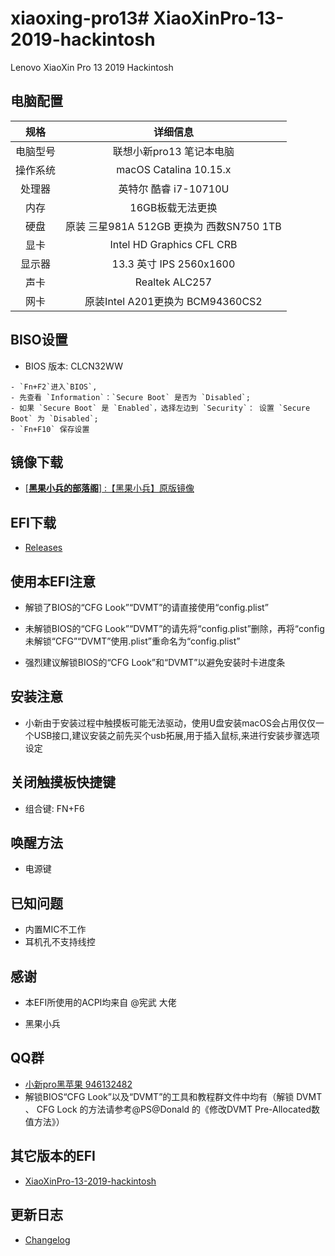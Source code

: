 # xiaoxing-pro13# XiaoXinPro-13-2019-hackintosh


Lenovo XiaoXin Pro 13 2019 Hackintosh

## 电脑配置
|规格 | 详细信息|
|:-: | :-:|
|电脑型号|联想小新pro13 笔记本电脑|
|操作系统|macOS Catalina 10.15.x |
|处理器|英特尔 酷睿 i7-10710U|
|内存|16GB板载无法更换|
|硬盘|原装 三星981A 512GB 更换为 西数SN750 1TB |
|显卡|Intel HD Graphics CFL CRB|（UHD620）|
|显示器|13.3 英寸 IPS 2560x1600|
|声卡| Realtek ALC257|
|网卡| 原装Intel A201更换为 BCM94360CS2|


## BISO设置

   - BIOS 版本: CLCN32WW


    - `Fn+F2`进入`BIOS`,
    - 先查看 `Information`：`Secure Boot` 是否为 `Disabled`;
    - 如果 `Secure Boot` 是 `Enabled`，选择左边到 `Security`： 设置 `Secure Boot` 为 `Disabled`;
    - `Fn+F10` 保存设置

      
## 镜像下载
  
   - [[**黑果小兵的部落阁**] :【黑果小兵】原版镜像](https://blog.daliansky.net/categories/下载/镜像/)

## EFI下载

   - [Releases](https://github.com/Hush-vv/xiaoxing-pro13/archive/master.zip)


## 使用本EFI注意
   - 解锁了BIOS的“CFG Look”“DVMT”的请直接使用“config.plist”
   
   - 未解锁BIOS的“CFG Look”“DVMT”的请先将“config.plist”删除，再将“config未解锁“CFG”“DVMT”使用.plist”重命名为“config.plist”
   
   - 强烈建议解锁BIOS的“CFG Look”和“DVMT”以避免安装时卡进度条

## 安装注意

   - 小新由于安装过程中触摸板可能无法驱动，使用U盘安装macOS会占用仅仅一个USB接口,建议安装之前先买个usb拓展,用于插入鼠标,来进行安装步骤选项设定

## 关闭触摸板快捷键
- 
    组合键: FN+F6

## 唤醒方法
 -
    电源键

## 已知问题
 -
    内置MIC不工作
 -
    耳机孔不支持线控
    
## 感谢
-
    本EFI所使用的ACPI均来自 @宪武 大佬
    
-   黑果小兵

## QQ群
- 
    [小新pro黑苹果 946132482](https://jq.qq.com/?_wv=1027&k=5XoGay4)
-    
    解锁BIOS“CFG Look”以及“DVMT”的工具和教程群文件中均有（解锁 DVMT 、 CFG Lock 的方法请参考@PS@Donald 的《修改DVMT Pre-Allocated数值方法》）

## 其它版本的EFI
 -
    [XiaoXinPro-13-2019-hackintosh](https://github.com/daliansky/XiaoXinPro-13-2019-hackintosh)

## 更新日志  
  
  - [Changelog](https://github.com/daliansky/XiaoXinPro-13-2019-hackintosh/blob/master/Changelog.md)
